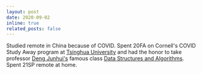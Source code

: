 ```yaml
---
layout: post
date: 2020-09-02
inline: true
related_posts: false
---
```


Studied remote in China because of COVID. Spent 20FA on Cornell's COVID Study Away program at [Tsinghua University](https://www.cs.tsinghua.edu.cn/csen/) and had the honor to take professor [Deng Junhui's](https://www.cs.tsinghua.edu.cn/info/1131/5100.htm) famous class [Data Structures and Algorithms](https://dsa.cs.tsinghua.edu.cn/~deng/ds/dsacpp/index.htm). Spent 21SP remote at home.

